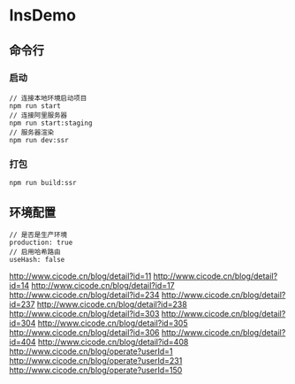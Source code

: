 # InsDemo

## 命令行

### 启动

``` 
// 连接本地环境启动项目
npm run start 
// 连接阿里服务器
npm run start:staging
// 服务器渲染
npm run dev:ssr
```
### 打包

```
npm run build:ssr

```

## 环境配置

``` 
// 是否是生产环境
production: true
// 启用哈希路由
useHash: false
```

http://www.cicode.cn/blog/detail?id=11
http://www.cicode.cn/blog/detail?id=14
http://www.cicode.cn/blog/detail?id=17
http://www.cicode.cn/blog/detail?id=234
http://www.cicode.cn/blog/detail?id=237
http://www.cicode.cn/blog/detail?id=238
http://www.cicode.cn/blog/detail?id=303
http://www.cicode.cn/blog/detail?id=304
http://www.cicode.cn/blog/detail?id=305
http://www.cicode.cn/blog/detail?id=306
http://www.cicode.cn/blog/detail?id=404
http://www.cicode.cn/blog/detail?id=408
http://www.cicode.cn/blog/operate?userId=1
http://www.cicode.cn/blog/operate?userId=231
http://www.cicode.cn/blog/operate?userId=150

